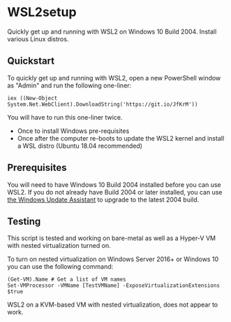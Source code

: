 # WSL2setup

Quickly get up and running with WSL2 on Windows 10 Build 2004.
Install various Linux distros.

## Quickstart

To quickly get up and running with WSL2, open a new PowerShell window as "Admin" and run the following one-liner:

```posh
iex ((New-Object System.Net.WebClient).DownloadString('https://git.io/JfKrM'))
```

You will have to run this one-liner twice.
* Once to install Windows pre-requisites
* Once after the computer re-boots to update the WSL2 kernel and install a WSL distro (Ubuntu 18.04 recommended)

## Prerequisites

You will need to have Windows 10 Build 2004 installed before you can use WSL2. If you do not already have Build 2004 or later installed, you can use [the Windows Update Assistant](https://go.microsoft.com/fwlink/?LinkID=799445) to upgrade to the latest 2004 build.

## Testing

This script is tested and working on bare-metal as well as a Hyper-V VM with nested virtualization turned on.

To turn on nested virtualization on Windows Server 2016+ or Windows 10 you can use the following command:
```posh
(Get-VM).Name # Get a list of VM names
Set-VMProcessor -VMName [TestVMName] -ExposeVirtualizationExtensions $true 
```

WSL2 on a KVM-based VM with nested virtualization, does not appear to work.
